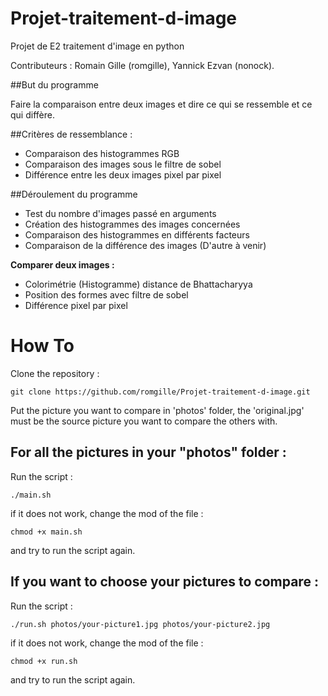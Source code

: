 # Projet-traitement-d-image
Projet de E2 traitement d'image en python

Contributeurs : Romain Gille (romgille), Yannick Ezvan (nonock).

##But du programme

Faire la comparaison entre deux images et dire ce qui se ressemble et ce qui diffère.

##Critères de ressemblance :

* Comparaison des histogrammes RGB
* Comparaison des images sous le filtre de sobel
* Différence entre les deux images pixel par pixel

##Déroulement du programme

* Test du nombre d'images passé en arguments
* Création des histogrammes des images concernées
* Comparaison des histogrammes en différents facteurs
* Comparaison de la différence des images
(D'autre à venir)


**Comparer deux images :**

* Colorimétrie (Histogramme) distance de Bhattacharyya
* Position des formes avec filtre de sobel
* Différence pixel par pixel


# How To

Clone the repository :

`git clone https://github.com/romgille/Projet-traitement-d-image.git`

Put the picture you want to compare in 'photos' folder, the 'original.jpg'
must be the source picture you want to compare the others with.

## For all the pictures in your "photos" folder :

Run the script :

`./main.sh`

if it does not work, change the mod of the file :

`chmod +x main.sh`

and try to run the script again.

## If you want to choose your pictures to compare :

Run the script :

`./run.sh photos/your-picture1.jpg photos/your-picture2.jpg`

if it does not work, change the mod of the file :

`chmod +x run.sh`

and try to run the script again.
